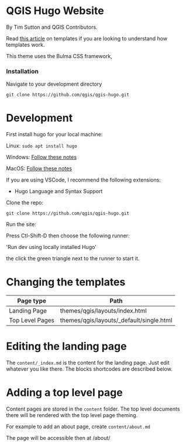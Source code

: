 QGIS Hugo Website
===============

By Tim Sutton and QGIS Contributors.

Read [this article](https://cloudcannon.com/blog/the-ultimate-guide-to-hugo-sections/) on templates if you are looking to understand how templates work.

This theme uses the Bulma CSS framework,

### Installation

Navigate to your development directory

```
git clone https://github.com/qgis/qgis-hugo.git
```

# Development

First install hugo for your local machine:

Linux: ``sudo apt install hugo``

Windows: [Follow these notes](https://gohugo.io/installation/windows/)

MacOS: [Follow these notes](https://gohugo.io/installation/macos/)

If you are using VSCode, I recommend the following extensions:

* Hugo Language and Syntax Support

Clone the repo:

```
git clone https://github.com/qgis/qgis-hugo.git
```

Run the site:

Press Ctl-Shift-D then choose the following runner:

'Run dev using locally installed Hugo'

the click the green triangle next to  the runner to start it.

# Changing the templates

Page type | Path
----------|---------------
Landing Page | themes/qgis/layouts/index.html
Top Level Pages | themes/qgis/layouts/_default/single.html

# Editing the landing page

The ``content/_index.md`` is the content for the landing page. Just edit whatever you like there. The blocks shortcodes are described below.

# Adding a top level page

Content pages are stored in the ``content`` folder. The top level documents there will be rendered with the top level page theming.

For example to add an about page, create ``content/about.md``

The page will be accessible then at /about/
